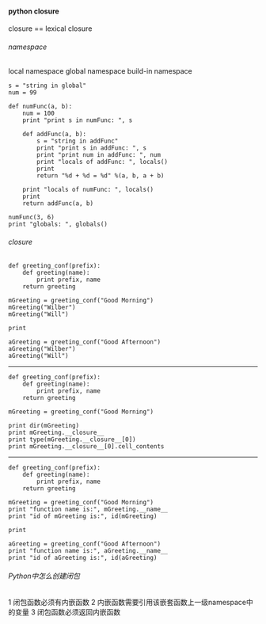 #### python closure

closure == lexical closure

###### namespace

local namespace
global namespace
build-in namespace

	s = "string in global"
	num = 99

	def numFunc(a, b):
	    num = 100
	    print "print s in numFunc: ", s

	    def addFunc(a, b):
	        s = "string in addFunc"
	        print "print s in addFunc: ", s
	        print "print num in addFunc: ", num
	        print "locals of addFunc: ", locals()
	        print 
	        return "%d + %d = %d" %(a, b, a + b)

	    print "locals of numFunc: ", locals()
	    print 
	    return addFunc(a, b)

	numFunc(3, 6)    
	print "globals: ", globals()

###### closure

	def greeting_conf(prefix):
	    def greeting(name):
	        print prefix, name
	    return greeting

	mGreeting = greeting_conf("Good Morning")
	mGreeting("Wilber")
	mGreeting("Will")

	print

	aGreeting = greeting_conf("Good Afternoon")    
	aGreeting("Wilber")
	aGreeting("Will")
***
	def greeting_conf(prefix):
        def greeting(name):
        	print prefix, name
        return greeting

	mGreeting = greeting_conf("Good Morning")      

	print dir(mGreeting)
	print mGreeting.__closure__
	print type(mGreeting.__closure__[0])
	print mGreeting.__closure__[0].cell_contents
***
	def greeting_conf(prefix):
    	def greeting(name):
        	print prefix, name
    	return greeting

	mGreeting = greeting_conf("Good Morning")      
	print "function name is:", mGreeting.__name__
	print "id of mGreeting is:", id(mGreeting)

	print

	aGreeting = greeting_conf("Good Afternoon")  
	print "function name is:", aGreeting.__name__
	print "id of aGreeting is:", id(aGreeting)

###### Python中怎么创建闭包

1 闭包函数必须有内嵌函数
2 内嵌函数需要引用该嵌套函数上一级namespace中的变量
3 闭包函数必须返回内嵌函数
